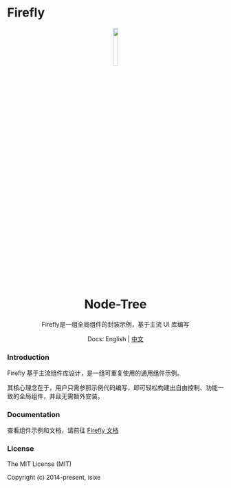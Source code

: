 # Firefly

<div align=center>
  <img style="text-align:center" src="https://raw.githubusercontent.com/isixe/firefly/refs/heads/main/docs/pages/favicon.ico" width=15% />
  <h1>Node-Tree</h1>

<p>Firefly是一组全局组件的封装示例，基于主流 UI 库编写</p>

Docs: English | [中文](https://github.com/isixe/firefly/blob/main/README-CN.md)

</div>

### Introduction
Firefly 基于主流组件库设计，是一组可重复使用的通用组件示例。

其核心理念在于，用户只需参照示例代码编写，即可轻松构建出自由控制、功能一致的全局组件，并且无需额外安装。

### Documentation
查看组件示例和文档，请前往 [Firefly 文档](https://firefly.itea.dev)

### License
The MIT License (MIT)

Copyright (c) 2014-present, isixe